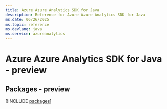 ```yaml
---
title: Azure Azure Analytics SDK for Java
description: Reference for Azure Azure Analytics SDK for Java
ms.date: 06/26/2025
ms.topic: reference
ms.devlang: java
ms.service: azureanalytics
---
```

# Azure Azure Analytics SDK for Java - preview
## Packages - preview
[!INCLUDE [packages](azure-analytics-index.md)]